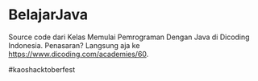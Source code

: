 # BelajarJava
Source code dari Kelas Memulai Pemrograman Dengan Java di Dicoding Indonesia.
Penasaran? Langsung aja ke https://www.dicoding.com/academies/60.

#kaoshacktoberfest
